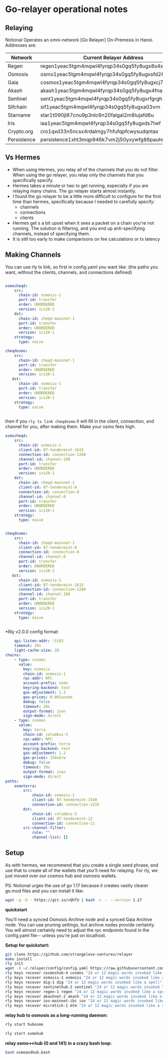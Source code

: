 # Go-relayer operational notes

## Relaying

Notional Operates an omni-network [Go Relayer] On-Premesis in Hanoi.  Addresses are:

| Network      | Current Relayer Address | Former Relayer Address
| ----------- | ----------- | ------------ | 
| Regen      | regen1yeac5tgm4mqwl4fyrqp34s0gq5fy8ugx8s4x6u | regen1083svrca4t350mphfv9x45wq9asrs60chduq99|
| Osmosis   | osmo1yeac5tgm4mqwl4fyrqp34s0gq5fy8ugxsfd262   | osmo1083svrca4t350mphfv9x45wq9asrs60cq5yv9n |
| Gaia      | cosmos1yeac5tgm4mqwl4fyrqp34s0gq5fy8ugxcj76vc | cosmos1083svrca4t350mphfv9x45wq9asrs60cg0hunp |
| Akash     | akash1yeac5tgm4mqwl4fyrqp34s0gq5fy8ugx4fna4z  | akash1083svrca4t350mphfv9x45wq9asrs60c956m2m |
| Sentinel  | sent1yeac5tgm4mqwl4fyrqp34s0gq5fy8ugxrfgrgh   | sent1083svrca4t350mphfv9x45wq9asrs60cn5p9hw      |
| Sifchain   | sif1yeac5tgm4mqwl4fyrqp34s0gq5fy8ugxa03vrn   | sif1083svrca4t350mphfv9x45wq9asrs60cdjc2u2  |
| Starname   | star1t090jl87cnu9p3nlc6n20falgal2m8lujafd6u  | star1pdqlmncych8uzsfdnsptv7s0wpazc0rgf4xgk7 |
| Iris       | iaa1yeac5tgm4mqwl4fyrqp34s0gq5fy8ugxds7twf   | iaa1083svrca4t350mphfv9x45wq9asrs60cadhd3s  |
| Crypto.org | cro1qxd33n5ncsx4rdalmgy7hfufqpfcwysudqntax   | cro1mjdxgm2ndu9a4zmr9t3kq88fww30ms7q60e03h  |
| Persistence| persistence1xht3mqp946k7vm2j50yxywfg86pauhm9c2tmgt | persistence1r50r8cx09ege6206k70509a3cgk7npn3plg7r8 |


## Vs Hermes
* When using Hermes, you relay all of the channels that you do not filter. When using the go relayer, you relay only the channels that you specifically specify.
* Hermes takes a minute or two to get running, especially if you are relaying many chains. The go relayer starts almost instantly.
* I found the go relayer to be a little more difficult to configure for the first time than hermes, specifically because I needed to carefully specify:
  * channels
  * connections
  * clients
* Hermes get s a bit upset when it sees a packet on a chain you're not running.  The solution is filtering, and you end up anti-specifying channels, instead of specifying them.
* It is still too early to make comparisons on fee calculations or tx latency


## Making Channels

You can use rly tx link, so first in config.yaml you want like: (the paths you want, without the clients, channels, and connections defined)

```yaml

osmocheqd:
    src:
      chain-id: osmosis-1
      port-id: transfer
      order: UNORDERED
      version: ics20-1
    dst:
      chain-id: cheqd-mainnet-1
      port-id: transfer
      order: UNORDERED
      version: ics20-1
    strategy:
      type: naive

cheqdosmo:
    src:
      chain-id: cheqd-mainnet-1
      port-id: transfer
      order: UNORDERED
      version: ics20-1
   dst:
      chain-id: osmosis-1
      port-id: transfer
      order: UNORDERED
      version: ics20-1
    strategy:
      type: naive 
      
```

then if you `rly tx link cheqdosmo` it will fill in the client, connection, and channel for you, after making them.  Make your osmo fees high.

```yaml
osmocheqd:
    src:
      chain-id: osmosis-1
      client-id: 07-tendermint-1615
      connection-id: connection-1268
      channel-id: channel-108
      port-id: transfer
      order: UNORDERED
      version: ics20-1
    dst:
      chain-id: cheqd-mainnet-1
      client-id: 07-tendermint-0
      connection-id: connection-0
      channel-id: channel-0
      port-id: transfer
      order: UNORDERED
      version: ics20-1
    strategy:
      type: naive


cheqdosmo:
    src:
      chain-id: cheqd-mainnet-1
      client-id: 07-tendermint-0
      connection-id: connection-0
      channel-id: channel-0
      port-id: transfer
      order: UNORDERED
      version: ics20-1
   dst:
      chain-id: osmosis-1
      client-id: 07-tendermint-1615
      connection-id: connection-1268
      channel-id: channel-108
      port-id: transfer
      order: UNORDERED
      version: ics20-1
    strategy:
      type: naive 
      
```

*Rly v2.0.0 config format:
```yaml
    api-listen-addr: :5183
    timeout: 20s
    light-cache-size: 20
chains:
    - type: cosmos
      value:
        key: osmosis
        chain-id: osmosis-1
        rpc-addr: RPC
        account-prefix: osmo
        keyring-backend: test
        gas-adjustment: 1.2
        gas-prices: 0.001uosmo
        debug: false
        timeout: 20s
        output-format: json
        sign-mode: direct
    - type: cosmos
      value:
        key: terra
        chain-id: columbus-5
        rpc-addr: RPC
        account-prefix: terra
        keyring-backend: test
        gas-adjustment: 1.2
        gas-prices: 150ukrw
        debug: false
        timeout: 20s
        output-format: json
        sign-mode: direct
paths:
    osmoterra:
        src:
            chain-id: osmosis-1
            client-id: 07-tendermint-1549
            connection-id: connection-1215
        dst:
            chain-id: columbus-5
            client-id: 07-tendermint-12
            connection-id: connection-11
        src-channel-filter:
            rule: ""
            channel-list: []
```


## Setup
As with hermes, we recommend that you create a single seed phrase, and use that to create all of the wallets that you'll need for relaying.  For rly, we just moved over our cosmos hub and osmosis wallets.

PS: Notional urges the use of go 1.17 because it creates vastly clearer go.mod files and you can install it like:

```bash
wget -q -O - https://git.io/vQhTU | bash -s -- --version 1.17
````


**quickstart**

You'll need a synced Osmosis Archive node and a synced Gaia Archive node.  You can use pruning settings, but archive nodes provide certainty.  You will almost certainly need to adjust the rpc endpoints found in the config.yaml file-- unless you're just on localhost.


**Setup for quickstart:**
```bash
git clone https://github.com/strangelove-ventures/relayer
make install
rly init
wget -O ~/.relayer/config/config.yaml https://raw.githubusercontent.com/notional-labs/notional/master/rly/config.yaml
rly keys recover cosmoshub-4 cosmos "24 or 12 magic words invoked like a spell"
rly keys recover osmosis-1 osmosis "24 or 12 magic words invoked like a spell"
rly keys recover dig-1 dig "24 or 12 magic words invoked like a spell"
rly keys recover sentinelhub-2 sentinel "24 or 12 magic words invoked like a spell"
rly keys recover regen-1 regen "24 or 12 magic words invoked like a spell"
rly keys recover akashnet-2 akash "24 or 12 magic words invoked like a spell"
rly keys recover iov-mainnet-ibc iov "24 or 12 magic words invoked like a spell"
rly keys recover microtick-1 mtm "24 or 12 magic words invoked like a spell"
```

**relay hub to osmosis as a long-running daemon:**
```bash
rly start hubosmo
```

```bash
rly start osmohub
```

**relay osmo<->hub (0 and 141) in a crazy bash loop:**
```bash
bash osmoandhub.bash
```








